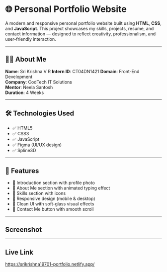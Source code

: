 # 🌐 Personal Portfolio Website

A modern and responsive personal portfolio website built using **HTML**, **CSS**, and **JavaScript**. This project showcases my skills, projects, resume, and contact information — designed to reflect creativity, professionalism, and user-friendly interaction.

---

## 🧑‍💻 About Me

**Name**: Sri Krishna V R 
**Intern ID**: CT04DN1421
**Domain**: Front-End Development  
**Company**: CodTech IT Solutions  
**Mentor**: Neela Santosh  
**Duration**: 4 Weeks

---

## 🛠️ Technologies Used

- ✅ HTML5  
- ✅ CSS3  
- ✅ JavaScript  
- ✅ Figma (UI/UX design)
- ✅ Spline3D

---

## 🚀 Features

- 👋 Introduction section with profile photo  
- 📜 About Me section with animated typing effect  
- 🧠 Skills section with icons  
- 📱 Responsive design (mobile & desktop)  
- 🎨 Clean UI with soft-glass visual effects  
- 📩 Contact Me button with smooth scroll

---

## Screenshot




---

## Live Link

https://srikrishna19701-portfolio.netlify.app/


